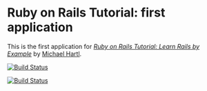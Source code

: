 # Ruby on Rails Tutorial: first application

This is the first application for [*Ruby on Rails Tutorial:
Learn Rails by Example*](http://railstutorial.org/)
by [Michael Hartl](http://michaelhartl.com/).

[![Build Status](https://travis-ci.org/jasnow/rt_demo_app.png)](https://travis-ci.org/jasnow/rt_demo_app)

[![Build Status](https://gemnasium.com/jasnow/rt_demo_app?travis)](https://gemnasium.com/jasnow/rt_demo_app.png?travis)
